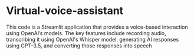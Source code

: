 # Virtual-voice-assistant
This code is a Streamlit application that provides a voice-based interaction using OpenAI’s models. The key features include recording audio, transcribing it using OpenAI's Whisper model, generating AI responses using GPT-3.5, and converting those responses into speech
